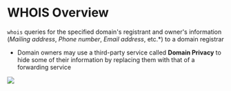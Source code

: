 # WHOIS Overview

`whois` queries for the specified domain's registrant and owner's information (*Mailing address*, *Phone number*, *Email address*, etc.*) to a domain registrar

* Domain owners may use a third-party service called **Domain Privacy** to hide some of their information by replacing them with that of a forwarding service

![](https://github.com/JonmarCorpuz/SecondBrain/blob/main/Assets/Whitespace.png)
